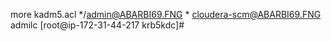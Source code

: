 
 more kadm5.acl
 */admin@ABARBI69.FNG *
cloudera-scm@ABARBI69.FNG admilc
[root@ip-172-31-44-217 krb5kdc]#
